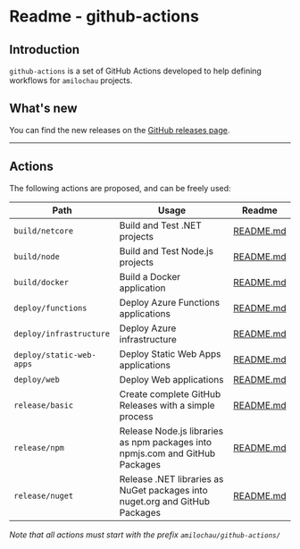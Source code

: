 # Readme - github-actions

## Introduction

`github-actions` is a set of GitHub Actions developed to help defining workflows for `amilochau` projects.

## What's new

You can find the new releases on the [GitHub releases page](https://github.com/amilochau/github-actions/releases).

---

## Actions

The following actions are proposed, and can be freely used:

| Path | Usage | Readme |
| ---- | ----- | ------ |
| `build/netcore` | Build and Test .NET projects | [README.md](./build/netcore/README.md) |
| `build/node` | Build and Test Node.js projects | [README.md](./build/node/README.md) |
| `build/docker` | Build a Docker application | [README.md](./build/docker/README.md) |
| `deploy/functions` | Deploy Azure Functions applications | [README.md](./deploy/functions/README.md) |
| `deploy/infrastructure` | Deploy Azure infrastructure | [README.md](./deploy/infrastructure/README.md) |
| `deploy/static-web-apps` | Deploy Static Web Apps applications | [README.md](./deploy/static-web-apps/README.md) |
| `deploy/web` | Deploy Web applications | [README.md](./deploy/web/README.md) |
| `release/basic` | Create complete GitHub Releases with a simple process | [README.md](./release/basic/README.md) |
| `release/npm` | Release Node.js libraries as npm packages into npmjs.com and GitHub Packages | [README.md](./release/npm/README.md) |
| `release/nuget` | Release .NET libraries as NuGet packages into nuget.org and GitHub Packages | [README.md](./release/nuget/README.md) |

*Note that all actions must start with the prefix `amilochau/github-actions/`*
